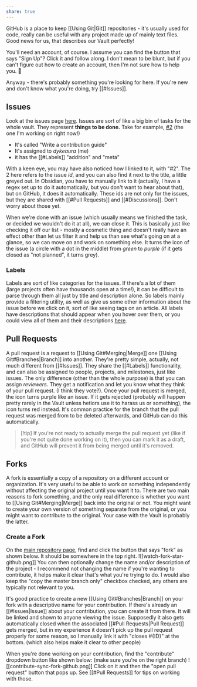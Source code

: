 ```yaml
---
share: true
---
```

GitHub is a place to keep [[Using Git|Git]] repositories - it's usually used for code, really can be useful with any project made up of mainly text files. Good news for us, that describes our Vault perfectly!

You'll need an account, of course. I assume you can find the button that says "Sign Up"? Click it and follow along. I don't mean to be blunt, but if you can't figure out how to create an account, then I'm not sure how to help you. 🤷

Anyway - there's probably something you're looking for here. If you're new and don't know what you're doing, try [[#Issues]].

## Issues
Look at the issues page [here](https://github.com/gaylor-wiki/gaylor-vault/issues).
Issues are sort of like a big bin of tasks for the whole vault. They represent **things to be done.** Take for example, [#2](https://github.com/gaylor-wiki/gaylor-vault/issues/2) (the one I'm working on right now!) 
- It's called "Write a contribution guide" 
- It's assigned to *dykeaura* (me)
- it has the [[#Labels]] "addition" and "meta"

With a keen eye, you may have also noticed how I linked to it, with "#2". The 2 here refers to the issue *id*, and you can also find it next to the title, a little greyed out. In Obsidian, you have to manually link to it (actually, I have a regex set up to do it automatically, but you don't want to hear about that), but on GitHub, it does it automatically. These ids are not only for the issues, but they are shared with [[#Pull Requests]] and [[#Discussions]]. Don't worry about those yet.

When we're done with an issue (which usually means we finished the task, or decided we wouldn't do it at all), we can close it. This is basically just like checking it off our list - mostly a cosmetic thing and doesn't really have an effect other than let us filter it and help us than see what's going on at a glance, so we can move on and work on something else. It turns the icon of the issue (a circle with a dot in the middle) from *green* to *purple* (if it gets closed as "not planned", it turns grey).

### Labels
Labels are sort of like categories for the issues. If there's a lot of them (large projects often have thousands open at a time!), it can be difficult to parse through them all just by title and description alone. So labels mainly provide a filtering utility, as well as give us some other information about the issue before we click on it, sort of like seeing tags on an article. All labels have descriptions that should appear when you hover over them, or you could view all of them and their descriptions [here](https://github.com/gaylor-wiki/gaylor-vault/labels).

## Pull Requests
A pull request is a request to [[Using Git#Merging|Merge]] one [[Using Git#Branches|Branch]] into another. They're pretty simple, actually, not much different from [[#Issues]]. They share the [[#Labels]] functionality, and can also be assigned to people, projects, and milestones, just like issues. The only difference (other than the whole purpose) is that you can assign *reviewers*. They get a notification and let you know what they think of your pull request. (I think they vote?). Once your pull request is merged, the icon turns purple like an issue. If it gets rejected (probably will happen pretty rarely in the Vault unless hetlors use it to harass us or something), the icon turns red instead. It's common practice for the branch that the pull request was merged from to be deleted afterwards, and GitHub can do this automatically.
>[!tip] If you're not ready to actually merge the pull request yet (like if you're not quite done working on it), then you can mark it as a draft, and GitHub will prevent it from being merged until it's removed.

## Forks
A fork is essentially a copy of a repository on a different account or organization. It's very useful to be able to work on something independently without affecting the original project until you want it to. There are two main reasons to fork something, and the only real difference is whether you want to [[Using Git#Merging|Merge]] back into the original or not. You might want to create your own version of something separate from the original, or you might want to contribute to the original. Your case with the Vault is probably the latter.
### Create a Fork
On the [main repository page,](https://github.com/gaylor-wiki/gaylor-vault)  find and click the button that says "fork" as shown below. It should be somewhere in the top right.
![[watch-fork-star-github.png]]
You can then optionally change the name and/or description of the project - I recommend not changing the name if you're wanting to contribute, it helps make it clear that's what you're trying to do. I would also keep the "copy the master branch only" checkbox checked, any others are typically not relevant to you. 

It's good practice to create a new [[Using Git#Branches|Branch]] on your fork with a descriptive name for your contribution. If there's already an [[#Issues|Issue]] about your contribution, you can create it from there. It will be linked and shown to anyone viewing the issue. Supposedly it also gets automatically closed when the associated [[#Pull Requests|Pull Request]] gets merged, but in my experience it doesn't pick up the pull request properly for some reason, so I manually link it with "closes #{ID}" at the bottom. (which also helps make it clear to other people)

When you're done working on your contribution, find the "contribute" dropdown button like shown below: (make sure you're on the right branch)
![[contribute-sync-fork-github.png]]
Click on it and then the "open pull request" button that pops up. See [[#Pull Requests]] for tips on working with those.